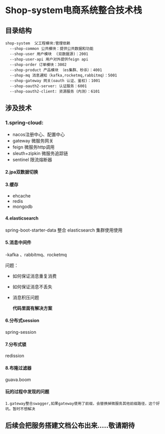 # Shop-system电商系统整合技术栈
## 目录结构

```
shop-system  父工程模块:管理依赖
  --shop-common 公共模块：提供公共数据和功能
  --shop-user 用户模块  (双数据源)：2001
  --shop-user-api 用户对外提供feign api
  --shop-order 订单模块：3002
  --shop-product 产品模块 （es集群、秒杀）：4001
  --shop-mq 消息通知（kafka,rocketmq,rabbitmq）：5001
  --shop-gateway 网关(oauth 认证、鉴权)：1001
  --shop-oauth2-server: 认证服务：6001
  --shop-oauth2-client: 资源服务（内测）：6101
```

## 涉及技术

### 1.spring-cloud:

- nacos注册中心、配置中心
- gateway 微服务网关
- feign  微服务http调用
- sleuth+zipkin 微服务追踪链
- sentinel 限流熔断器

#### 2.jpa双数据切换

#### 3.缓存

- ehcache 
- redis
- mongodb

#### 4.elasticsearch 

spring-boot-starter-data 整合 elasticsearch 集群使用使用

#### 5.消息中间件
-kafka 、rabbitmq、rocketmq

问题：

- 如何保证消息重复消费

- 如何保证消息不丢失

- 消息积压问题

  **代码里面有解决方案**

#### 6.分布式session
spring-session

#### 7.分布式锁
redission

#### 8.布隆过滤器
guava.boom


#### 玩的过程中发现的问题

```
1.gateway整合swagger,如果gateway使用了前缀，会替换掉微服务其他前缀路径，这个好坑。暂时不想解决
```

## 后续会把服务搭建文档公布出来.....敬请期待


